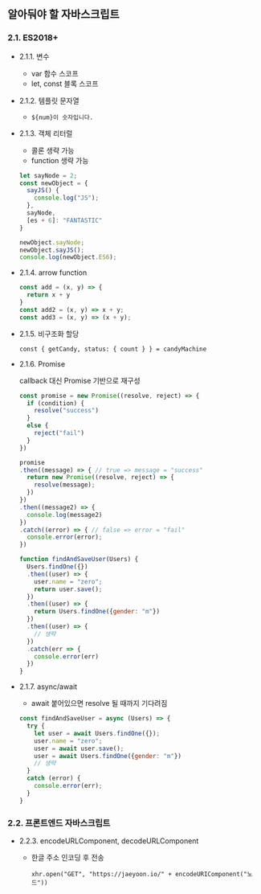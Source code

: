 ## 알아둬야 할 자바스크립트

### 2.1. ES2018+

- 2.1.1. 변수

  - var 함수 스코프
  - let, const 블록 스코프

- 2.1.2. 템플릿 문자열

  - `${num}이 숫자입니다.`

- 2.1.3. 객체 리터럴

  - 콜론 생략 가능
  - function 생략 가능

  ```js
  let sayNode = 2;
  const newObject = {
    sayJS() {
      console.log("JS");
    },
    sayNode,
    [es + 6]: "FANTASTIC"
  }
  
  newObject.sayNode;
  newObject.sayJS();
  console.log(newObject.ES6);
  ```

- 2.1.4. arrow function

  ```js
  const add = (x, y) => {
    return x + y
  }
  const add2 = (x, y) => x + y;
  const add3 = (x, y) => (x + y);
  ```

- 2.1.5. 비구조화 할당

  `const { getCandy, status: { count } } = candyMachine`

- 2.1.6. Promise

  callback 대신 Promise 기반으로  재구성 

  ```js
  const promise = new Promise((resolve, reject) => {
    if (condition) {
      resolve("success")
    }
    else {
      reject("fail")
    }
  })
  
  promise
  .then((message) => { // true => message = "success"
    return new Promise((resolve, reject) => {
      resolve(message);
    })
  })
  .then((message2) => {
    console.log(message2)
  })
  .catch((error) => { // false => error = "fail"
    console.error(error);
  })
  ```

  ```js
  function findAndSaveUser(Users) {
    Users.findOne({})
    .then((user) => {
      user.name = "zero";
      return user.save();
    })
    .then((user) => {
      return Users.findOne({gender: "m"})
    })
    .then((user) => {
      // 생략
    })
    .catch(err => {
      console.error(err)
    })
  }
  ```

- 2.1.7. async/await

  - await 붙어있으면 resolve 될 때까지 기다려짐

  ```js
  const findAndSaveUser = async (Users) => {
    try {
      let user = await Users.findOne({});
      user.name = "zero";
      user = await user.save();
      user = await Users.findOne({gender: "m"})
      // 생략
    }
    catch (error) {
      console.error(err);
    }
  }
  ```

### 2.2. 프론트엔드 자바스크립트

- 2.2.3. encodeURLComponent, decodeURLComponent

  - 한글 주소 인코딩 후 전송

    `xhr.open("GET", "https://jaeyoon.io/" + encodeURIComponent("노드"))`

